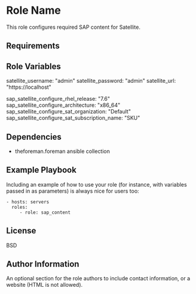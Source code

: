 Role Name
=========

This role configures required SAP content for Satellite.

Requirements
------------

Role Variables
--------------

satellite_username: "admin"
satellite_password: "admin"
satellite_url: "https://localhost"

sap_satellite_configure_rhel_release: "7.6"
sap_satellite_configure_architecture: "x86_64"
sap_satellite_configure_sat_organization: "Default"
sap_satellite_configure_sat_subscription_name: "SKU"

Dependencies
------------

- theforeman.foreman ansible collection

Example Playbook
----------------

Including an example of how to use your role (for instance, with variables passed in as parameters) is always nice for users too:

    - hosts: servers
      roles:
         - role: sap_content

License
-------

BSD

Author Information
------------------

An optional section for the role authors to include contact information, or a website (HTML is not allowed).
